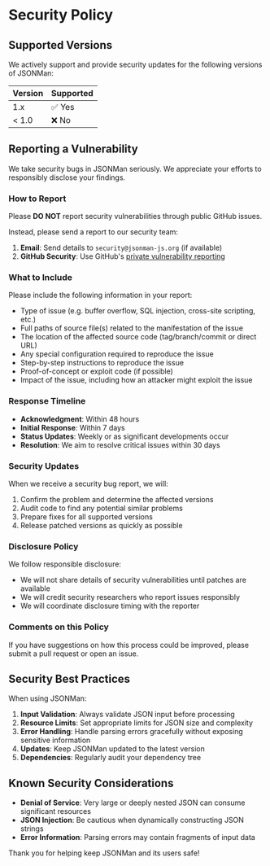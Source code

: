 # Security Policy

## Supported Versions

We actively support and provide security updates for the following versions of JSONMan:

| Version | Supported          |
| ------- | ------------------ |
| 1.x     | ✅ Yes             |
| < 1.0   | ❌ No              |

## Reporting a Vulnerability

We take security bugs in JSONMan seriously. We appreciate your efforts to responsibly disclose your findings.

### How to Report

Please **DO NOT** report security vulnerabilities through public GitHub issues.

Instead, please send a report to our security team:

1. **Email**: Send details to `security@jsonman-js.org` (if available)
2. **GitHub Security**: Use GitHub's [private vulnerability reporting](https://github.com/jsonman-js/jsonman/security/advisories/new)

### What to Include

Please include the following information in your report:

- Type of issue (e.g. buffer overflow, SQL injection, cross-site scripting, etc.)
- Full paths of source file(s) related to the manifestation of the issue
- The location of the affected source code (tag/branch/commit or direct URL)
- Any special configuration required to reproduce the issue
- Step-by-step instructions to reproduce the issue
- Proof-of-concept or exploit code (if possible)
- Impact of the issue, including how an attacker might exploit the issue

### Response Timeline

- **Acknowledgment**: Within 48 hours
- **Initial Response**: Within 7 days
- **Status Updates**: Weekly or as significant developments occur
- **Resolution**: We aim to resolve critical issues within 30 days

### Security Updates

When we receive a security bug report, we will:

1. Confirm the problem and determine the affected versions
2. Audit code to find any potential similar problems
3. Prepare fixes for all supported versions
4. Release patched versions as quickly as possible

### Disclosure Policy

We follow responsible disclosure:

- We will not share details of security vulnerabilities until patches are available
- We will credit security researchers who report issues responsibly
- We will coordinate disclosure timing with the reporter

### Comments on this Policy

If you have suggestions on how this process could be improved, please submit a pull request or open an issue.

## Security Best Practices

When using JSONMan:

1. **Input Validation**: Always validate JSON input before processing
2. **Resource Limits**: Set appropriate limits for JSON size and complexity
3. **Error Handling**: Handle parsing errors gracefully without exposing sensitive information
4. **Updates**: Keep JSONMan updated to the latest version
5. **Dependencies**: Regularly audit your dependency tree

## Known Security Considerations

- **Denial of Service**: Very large or deeply nested JSON can consume significant resources
- **JSON Injection**: Be cautious when dynamically constructing JSON strings
- **Error Information**: Parsing errors may contain fragments of input data

Thank you for helping keep JSONMan and its users safe!